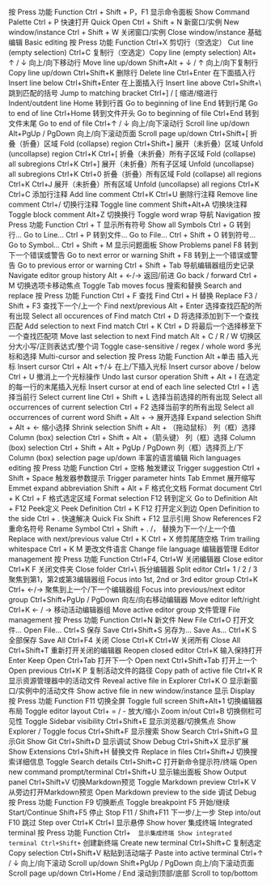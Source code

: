 按 Press	功能 Function
Ctrl + Shift + P，F1	显示命令面板 Show Command Palette
Ctrl + P	快速打开 Quick Open
Ctrl + Shift + N	新窗口/实例 New window/instance
Ctrl + Shift + W	关闭窗口/实例 Close window/instance
基础编辑 Basic editing
按 Press	功能 Function
Ctrl+X	剪切行（空选定） Cut line (empty selection)
Ctrl+C	复制行（空选定）Copy line (empty selection)
Alt+ ↑ / ↓	向上/向下移动行 Move line up/down
Shift+Alt + ↓ / ↑	向上/向下复制行 Copy line up/down
Ctrl+Shift+K	删除行 Delete line
Ctrl+Enter	在下面插入行 Insert line below
Ctrl+Shift+Enter	在上面插入行 Insert line above
Ctrl+Shift+\	跳到匹配的括号 Jump to matching bracket
Ctrl+] / [	缩进/缩进行 Indent/outdent line
Home	转到行首 Go to beginning of line
End	转到行尾 Go to end of line
Ctrl+Home	转到文件开头 Go to beginning of file
Ctrl+End	转到文件末尾 Go to end of file
Ctrl+↑ / ↓	向上/向下滚动行 Scroll line up/down
Alt+PgUp / PgDown	向上/向下滚动页面 Scroll page up/down
Ctrl+Shift+[	折叠（折叠）区域 Fold (collapse) region
Ctrl+Shift+]	展开（未折叠）区域 Unfold (uncollapse) region
Ctrl+K Ctrl+[	折叠（未折叠）所有子区域 Fold (collapse) all subregions
Ctrl+K Ctrl+]	展开（未折叠）所有子区域 Unfold (uncollapse) all subregions
Ctrl+K Ctrl+0	折叠（折叠）所有区域 Fold (collapse) all regions
Ctrl+K Ctrl+J	展开（未折叠）所有区域 Unfold (uncollapse) all regions
Ctrl+K Ctrl+C	添加行注释 Add line comment
Ctrl+K Ctrl+U	删除行注释 Remove line comment
Ctrl+/	切换行注释 Toggle line comment
Shift+Alt+A	切换块注释 Toggle block comment
Alt+Z	切换换行 Toggle word wrap
导航 Navigation
按 Press	功能 Function
Ctrl + T	显示所有符号 Show all Symbols
Ctrl + G	转到行... Go to Line...
Ctrl + P	转到文件... Go to File...
Ctrl + Shift + O	转到符号... Go to Symbol...
Ctrl + Shift + M	显示问题面板 Show Problems panel
F8	转到下一个错误或警告 Go to next error or warning
Shift + F8	转到上一个错误或警告 Go to previous error or warning
Ctrl + Shift + Tab	导航编辑器组历史记录 Navigate editor group history
Alt + ←/→	返回/前进 Go back / forward
Ctrl + M	切换选项卡移动焦点 Toggle Tab moves focus
搜索和替换 Search and replace
按 Press	功能 Function
Ctrl + F	查找 Find
Ctrl + H	替换 Replace
F3 / Shift + F3	查找下一个/上一个 Find next/previous
Alt + Enter	选择查找匹配的所有出现 Select all occurences of Find match
Ctrl + D	将选择添加到下一个查找匹配 Add selection to next Find match
Ctrl + K Ctrl + D	将最后一个选择移至下一个查找匹配项 Move last selection to next Find match
Alt + C / R / W	切换区分大小写/正则表达式/整个词 Toggle case-sensitive / regex / whole word
多光标和选择 Multi-cursor and selection
按 Press	功能 Function
Alt +单击	插入光标 Insert cursor
Ctrl + Alt +↑/↓	在上/下插入光标 Insert cursor above / below
Ctrl + U	撤消上一个光标操作 Undo last cursor operation
Shift + Alt + I	在选定的每一行的末尾插入光标 Insert cursor at end of each line selected
Ctrl + I	选择当前行 Select current line
Ctrl + Shift + L	选择当前选择的所有出现 Select all occurrences of current selection
Ctrl + F2	选择当前字的所有出现 Select all occurrences of current word
Shift + Alt + →	展开选择 Expand selection
Shift + Alt + ←	缩小选择 Shrink selection
Shift + Alt + （拖动鼠标）	列（框）选择 Column (box) selection
Ctrl + Shift + Alt +（箭头键）	列（框）选择 Column (box) selection
Ctrl + Shift + Alt + PgUp / PgDown	列（框）选择页上/下 Column (box) selection page up/down
丰富的语言编辑 Rich languages editing
按 Press	功能 Function
Ctrl + 空格	触发建议 Trigger suggestion
Ctrl + Shift + Space	触发器参数提示 Trigger parameter hints
Tab	Emmet 展开缩写 Emmet expand abbreviation
Shift + Alt + F	格式化文档 Format document
Ctrl + K Ctrl + F	格式选定区域 Format selection
F12	转到定义 Go to Definition
Alt + F12	Peek定义 Peek Definition
Ctrl + K F12	打开定义到边 Open Definition to the side
Ctrl + .	快速解决 Quick Fix
Shift + F12	显示引用 Show References
F2	重命名符号 Rename Symbol
Ctrl + Shift + . /，	替换为下一个/上一个值 Replace with next/previous value
Ctrl + K Ctrl + X	修剪尾随空格 Trim trailing whitespace
Ctrl + K M	更改文件语言 Change file language
编辑器管理 Editor management
按 Press	功能 Function
Ctrl+F4, Ctrl+W	关闭编辑器 Close editor
Ctrl+K F	关闭文件夹 Close folder
Ctrl+\	拆分编辑器 Split editor
Ctrl+ 1 / 2 / 3	聚焦到第1，第2或第3编辑器组 Focus into 1st, 2nd or 3rd editor group
Ctrl+K Ctrl+ ←/→	聚焦到上一个/下一个编辑器组 Focus into previous/next editor group
Ctrl+Shift+PgUp / PgDown	向左/向右移动编辑器 Move editor left/right
Ctrl+K ← / →	移动活动编辑器组 Move active editor group
文件管理 File management
按 Press	功能 Function
Ctrl+N	新文件 New File
Ctrl+O	打开文件... Open File...
Ctrl+S	保存 Save
Ctrl+Shift+S	另存为... Save As...
Ctrl+K S	全部保存 Save All
Ctrl+F4	关闭 Close
Ctrl+K Ctrl+W	关闭所有 Close All
Ctrl+Shift+T	重新打开关闭的编辑器 Reopen closed editor
Ctrl+K	输入保持打开 Enter Keep Open
Ctrl+Tab	打开下一个 Open next
Ctrl+Shift+Tab	打开上一个 Open previous
Ctrl+K P	复制活动文件的路径 Copy path of active file
Ctrl+K R	显示资源管理器中的活动文件 Reveal active file in Explorer
Ctrl+K O	显示新窗口/实例中的活动文件 Show active file in new window/instance
显示 Display
按 Press	功能 Function
F11	切换全屏 Toggle full screen
Shift+Alt+1	切换编辑器布局 Toggle editor layout
Ctrl+ = / -	放大/缩小 Zoom in/out
Ctrl+B	切换侧栏可见性 Toggle Sidebar visibility
Ctrl+Shift+E	显示浏览器/切换焦点 Show Explorer / Toggle focus
Ctrl+Shift+F	显示搜索 Show Search
Ctrl+Shift+G	显示Git Show Git
Ctrl+Shift+D	显示调试 Show Debug
Ctrl+Shift+X	显示扩展 Show Extensions
Ctrl+Shift+H	替换文件 Replace in files
Ctrl+Shift+J	切换搜索详细信息 Toggle Search details
Ctrl+Shift+C	打开新命令提示符/终端 Open new command prompt/terminal
Ctrl+Shift+U	显示输出面板 Show Output panel
Ctrl+Shift+V	切换Markdown预览 Toggle Markdown preview
Ctrl+K V	从旁边打开Markdown预览 Open Markdown preview to the side
调试 Debug
按 Press	功能 Function
F9	切换断点 Toggle breakpoint
F5	开始/继续 Start/Continue
Shift+F5	停止 Stop
F11 / Shift+F11	下一步/上一步 Step into/out
F10	跳过 Step over
Ctrl+K Ctrl+I	显示悬停 Show hover
集成终端 Integrated terminal
按 Press	功能 Function
Ctrl+`	显示集成终端 Show integrated terminal
Ctrl+Shift+`	创建新终端 Create new terminal
Ctrl+Shift+C	复制选定 Copy selection
Ctrl+Shift+V	粘贴到活动端子 Paste into active terminal
Ctrl+↑ / ↓	向上/向下滚动 Scroll up/down
Shift+PgUp / PgDown	向上/向下滚动页面 Scroll page up/down
Ctrl+Home / End	滚动到顶部/底部 Scroll to top/bottom
